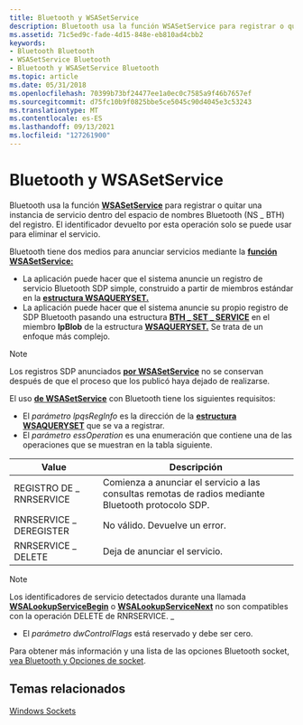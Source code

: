 ```yaml
---
title: Bluetooth y WSASetService
description: Bluetooth usa la función WSASetService para registrar o quitar una instancia de servicio dentro del espacio de nombres Bluetooth (NS \_ BTH) del registro.
ms.assetid: 71c5ed9c-fade-4d15-848e-eb810ad4cbb2
keywords:
- Bluetooth Bluetooth
- WSASetService Bluetooth
- Bluetooth y WSASetService Bluetooth
ms.topic: article
ms.date: 05/31/2018
ms.openlocfilehash: 70399b73bf24477ee1a0ec0c7585a9f46b7657ef
ms.sourcegitcommit: d75fc10b9f0825bbe5ce5045c90d4045e3c53243
ms.translationtype: MT
ms.contentlocale: es-ES
ms.lasthandoff: 09/13/2021
ms.locfileid: "127261900"
---
```

# <a name="bluetooth-and-wsasetservice"></a>Bluetooth y WSASetService

Bluetooth usa la función [**WSASetService**](/windows/desktop/api/winsock2/nf-winsock2-wsasetservicea) para registrar o quitar una instancia de servicio dentro del espacio de nombres Bluetooth (NS \_ BTH) del registro. El identificador devuelto por esta operación solo se puede usar para eliminar el servicio.

Bluetooth tiene dos medios para anunciar servicios mediante la [**función WSASetService:**](/windows/desktop/api/winsock2/nf-winsock2-wsasetservicea)

-   La aplicación puede hacer que el sistema anuncie un registro de servicio Bluetooth SDP simple, construido a partir de miembros estándar en la [**estructura WSAQUERYSET.**](/windows/desktop/api/winsock2/ns-winsock2-wsaquerysetw)
-   La aplicación puede hacer que el sistema anuncie su propio registro de SDP Bluetooth pasando una estructura [**BTH \_ SET \_ SERVICE**](/windows/desktop/api/Ws2bth/ns-ws2bth-bth_set_service) en el miembro **lpBlob** de la estructura [**WSAQUERYSET.**](/windows/desktop/api/winsock2/ns-winsock2-wsaquerysetw) Se trata de un enfoque más complejo.

> [!Note]  
> Los registros SDP anunciados [**por WSASetService**](/windows/desktop/api/winsock2/nf-winsock2-wsasetservicea) no se conservan después de que el proceso que los publicó haya dejado de realizarse.

 

El uso [**de WSASetService**](/windows/desktop/api/winsock2/nf-winsock2-wsasetservicea) con Bluetooth tiene los siguientes requisitos:

-   El *parámetro lpqsRegInfo* es la dirección de la [**estructura WSAQUERYSET**](/windows/desktop/api/winsock2/ns-winsock2-wsaquerysetw) que se va a registrar.
-   El *parámetro essOperation* es una enumeración que contiene una de las operaciones que se muestran en la tabla siguiente.



| Value                  | Descripción                                                                                |
|------------------------|--------------------------------------------------------------------------------------------|
| REGISTRO DE \_ RNRSERVICE   | Comienza a anunciar el servicio a las consultas remotas de radios mediante Bluetooth protocolo SDP. |
| RNRSERVICE \_ DEREGISTER | No válido. Devuelve un error.                                                               |
| RNRSERVICE \_ DELETE     | Deja de anunciar el servicio.                                                             |



 

> [!Note]  
> Los identificadores de servicio detectados durante una llamada [**WSALookupServiceBegin**](/windows/desktop/api/winsock2/nf-winsock2-wsalookupservicebegina) o [**WSALookupServiceNext**](/windows/desktop/api/winsock2/nf-winsock2-wsalookupservicenexta) no son compatibles con la operación DELETE de RNRSERVICE. \_

 

-   El *parámetro dwControlFlags* está reservado y debe ser cero.

Para obtener más información y una lista de las opciones Bluetooth socket, [vea Bluetooth y Opciones de socket](bluetooth-and-socket-options.md).

## <a name="related-topics"></a>Temas relacionados

<dl> <dt>

[Windows Sockets](/windows/desktop/WinSock/windows-sockets-start-page-2)
</dt> </dl>

 

 